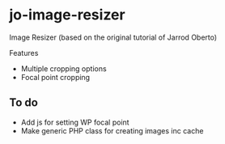 jo-image-resizer
================

Image Resizer (based on the original tutorial of Jarrod Oberto)

Features
- Multiple cropping options
- Focal point cropping

To do
-----

- Add js for setting WP focal point
- Make generic PHP class for creating images inc cache